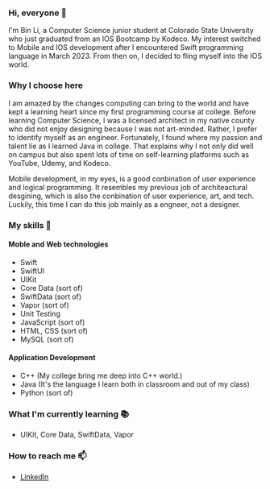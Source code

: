 ### Hi, everyone :wave:

<!--
**vieri2in/vieri2in** is a ✨ _special_ ✨ repository because its `README.md` (this file) appears on your GitHub profile.

Here are some ideas to get you started:

- 🔭 I’m currently working on ...
- 🌱 I’m currently learning ...
- 👯 I’m looking to collaborate on ...
- 🤔 I’m looking for help with ...
- 💬 Ask me about ...
- 📫 How to reach me: ...
- 😄 Pronouns: ...
- ⚡ Fun fact: ...
-->
I'm Bin Li, a Computer Science junior student at Colorado State University who just graduated from an IOS Bootcamp by Kodeco. My interest switched to Mobile and IOS development after I encountered Swift programming language in March 2023. From then on, I decided to fling myself into the IOS world. 

### Why I choose here

I am amazed by the changes computing can bring to the world and have kept a learning heart since my first programming course at college. Before learning Computer Science, I was a licensed architect in my native county who did not enjoy designing because I was not art-minded. Rather, I prefer to identify myself as an engineer. Fortunately, I found where my passion and talent lie as I learned Java in college. That explains why I not only did well on campus but also spent lots of time on self-learning platforms such as YouTube, Udemy, and Kodeco.

Mobile development, in my eyes, is a good conbination of user experience and logical programming. It resembles my previous job of architeactural desgining, which is also the conbination of user experience, art, and tech. Luckily, this time I can do this job mainly as a engneer, not a designer.

### My skills 📜

#### Moble and Web technologies

- Swift
- SwiftUI
- UIKit
- Core Data (sort of)
- SwiftData (sort of)
- Vapor (sort of)
- Unit Testing
- JavaScript (sort of)
- HTML, CSS (sort of)
- MySQL (sort of)

#### Application Development

- C++ (My college bring me deep into C++ world.)
- Java (It's the language I learn both in classroom and out of my class)
- Python (sort of)

### What I'm currently learning 📚

- UIKit, Core Data, SwiftData, Vapor

###  How to reach me 📫
- [LinkedIn](https://www.linkedin.com/in/ben-ling-b2a86520b/) 

